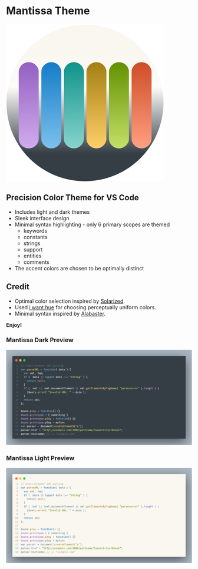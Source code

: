 # Mantissa Theme
![Mantissa Icon](https://github.com/jebrunnoe/Mantissa/blob/main/MANTISSA.png?raw=true)

## Precision Color Theme for VS Code 

* Includes light and dark themes
* Sleek interface design
* Minimal syntax highlighting - only 6 primary scopes are themed
  - keywords
  - constants
  - strings
  - support
  - entities
  - comments
* The accent colors are chosen to be optimally distinct

## Credit

* Optimal color selection inspired by [Solarized](https://ethanschoonover.com/solarized/).
* Used [i want hue](https://medialab.github.io/iwanthue/) for choosing perceptually uniform colors.
* Minimal syntax inspired by [Alabaster](https://github.com/p00f/alabaster.nvim).

**Enjoy!**

### Mantissa Dark Preview
![Mantissa Dark Preview](https://github.com/jebrunnoe/Mantissa/blob/main/mantissa_dark.png?raw=true)

### Mantissa Light Preview
![Mantissa Light Preview](https://github.com/jebrunnoe/Mantissa/blob/main/mantissa_light.png?raw=true)
